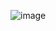 ![image](https://user-images.githubusercontent.com/73916409/177442595-78b0fbdc-a0e4-436e-879d-118cf1aef5d9.png)
